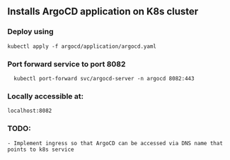 ## Installs ArgoCD application on K8s cluster
### Deploy using 
``` kubectl apply -f argocd/application/argocd.yaml ```

### Port forward service to port 8082
```
  kubectl port-forward svc/argocd-server -n argocd 8082:443
```
### Locally accessible at:
``` localhost:8082 ```

### TODO:
```- Implement ingress so that ArgoCD can be accessed via DNS name that points to k8s service```
